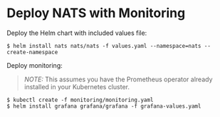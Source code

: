# Deploy NATS with Monitoring

Deploy the Helm chart with included values file:
```
$ helm install nats nats/nats -f values.yaml --namespace=nats --create-namespace
```
Deploy monitoring:
>_NOTE:_ This assumes you have the Prometheus operator already installed in your Kubernetes cluster.
```
$ kubectl create -f monitoring/monitoring.yaml
$ helm install grafana grafana/grafana -f grafana-values.yaml
```

